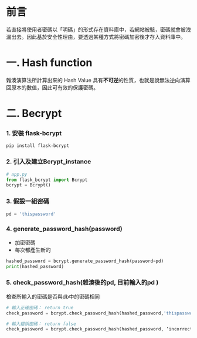 # 前言
若直接將使用者密碼以「明碼」的形式存在資料庫中，若網站被駭，密碼就會被洩漏出去。因此基於安全性理由，要透過某種方式將密碼加密後才存入資料庫中。

# 一. Hash function
雜湊演算法所計算出來的 Hash Value 具有**不可逆**的性質，也就是說無法逆向演算回原本的數值，因此可有效的保護密碼。

# 二. Becrypt 
### 1. 安裝 flask-bcrypt
```
pip install flask-bcrypt
```

### 2. 引入及建立Bcrypt_instance
```python
# app.py
from flask_bcrypt import Bcrypt
bcrypt = Bcrypt()
```
### 3. 假設一組密碼
```python
pd = 'thispassword'
```
### 4. generate_password_hash(password)
- 加密密碼
- 每次都產生新的
```python
hashed_password = bcrypt.generate_password_hash(password=pd)
print(hashed_password)
```
### 5. check_password_hash(雜湊後的pd, 目前輸入的pd )
檢查所輸入的密碼是否與db中的密碼相同
```python
# 輸入正確密碼： return true
check_password = bcrypt.check_password_hash(hashed_password,'thispassword')

# 輸入錯誤密碼： return false 
check_password = bcrypt.check_password_hash(hashed_password, ‘incorrectpassword ')
```
